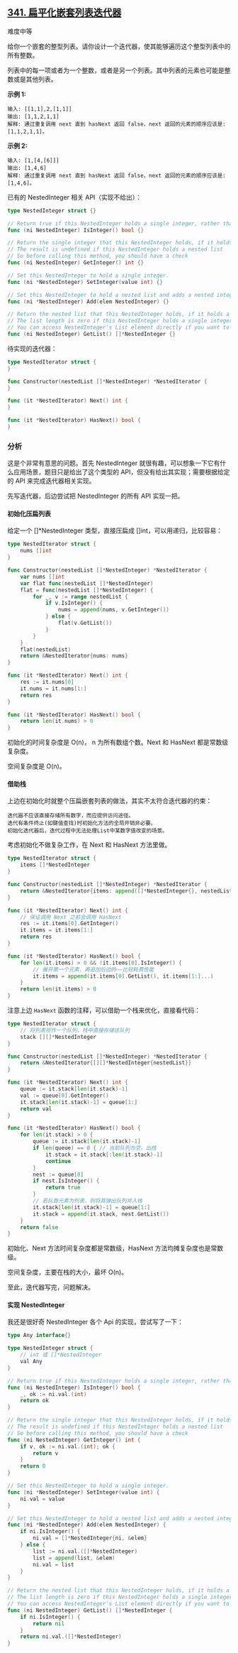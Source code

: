 ## [341. 扁平化嵌套列表迭代器](https://leetcode-cn.com/problems/flatten-nested-list-iterator/)

难度中等

给你一个嵌套的整型列表。请你设计一个迭代器，使其能够遍历这个整型列表中的所有整数。

列表中的每一项或者为一个整数，或者是另一个列表。其中列表的元素也可能是整数或是其他列表。

**示例 1:**

```
输入: [[1,1],2,[1,1]]
输出: [1,1,2,1,1]
解释: 通过重复调用 next 直到 hasNext 返回 false，next 返回的元素的顺序应该是: [1,1,2,1,1]。
```

**示例 2:**

```
输入: [1,[4,[6]]]
输出: [1,4,6]
解释: 通过重复调用 next 直到 hasNext 返回 false，next 返回的元素的顺序应该是: [1,4,6]。
```

已有的 NestedInteger 相关 API（实现不给出）：

```go
type NestedInteger struct {}

// Return true if this NestedInteger holds a single integer, rather than a nested list.
func (ni NestedInteger) IsInteger() bool {}

// Return the single integer that this NestedInteger holds, if it holds a single integer
// The result is undefined if this NestedInteger holds a nested list
// So before calling this method, you should have a check
func (ni NestedInteger) GetInteger() int {}

// Set this NestedInteger to hold a single integer.
func (ni *NestedInteger) SetInteger(value int) {}

// Set this NestedInteger to hold a nested list and adds a nested integer to it.
func (ni *NestedInteger) Add(elem NestedInteger) {}

// Return the nested list that this NestedInteger holds, if it holds a nested list
// The list length is zero if this NestedInteger holds a single integer
// You can access NestedInteger's List element directly if you want to modify it
func (ni NestedInteger) GetList() []*NestedInteger {}
```

待实现的迭代器：

```go
type NestedIterator struct {
}

func Constructor(nestedList []*NestedInteger) *NestedIterator {
}

func (it *NestedIterator) Next() int {
}

func (it *NestedIterator) HasNext() bool {
}

```

### 分析

这是个非常有意思的问题。首先 NestedInteger 就很有趣，可以想象一下它有什么应用场景，题目只是给出了这个类型的 API，但没有给出其实现；需要根据给定的 API 来完成迭代器相关实现。

先写迭代器，后边尝试把  NestedInteger 的所有 API 实现一把。

#### 初始化压扁列表

给定一个 []*NestedInteger 类型，直接压扁成 []int，可以用递归，比较容易：

```go
type NestedIterator struct {
	nums []int
}

func Constructor(nestedList []*NestedInteger) *NestedIterator {
	var nums []int
	var flat func(nestedList []*NestedInteger)
	flat = func(nestedList []*NestedInteger) {
		for _, v := range nestedList {
			if v.IsInteger() {
				nums = append(nums, v.GetInteger())
			} else {
				flat(v.GetList())
			}
		}
	}
	flat(nestedList)
	return &NestedIterator{nums: nums}
}

func (it *NestedIterator) Next() int {
	res := it.nums[0]
	it.nums = it.nums[1:]
	return res
}

func (it *NestedIterator) HasNext() bool {
	return len(it.nums) > 0
}
```

初始化的时间复杂度是 O(n)， n 为所有数组个数。Next 和 HasNext 都是常数级复杂度。

空间复杂度是 O(n)。

#### 借助栈

上边在初始化时就整个压扁嵌套列表的做法，其实不太符合迭代器的约束：

```
迭代器不应该直接存储所有数字，而应提供访问途径。
迭代有条件终止(如键值查找)时初始化方法的全局开销非必要。
初始化迭代器后，迭代过程中无法处理List中某数字值改变的场景。
```

考虑初始化不做复杂工作，在 Next 和 HasNext 方法里做。
```go
type NestedIterator struct {
	items []*NestedInteger
}

func Constructor(nestedList []*NestedInteger) *NestedIterator {
	return &NestedIterator{items: append([]*NestedInteger{}, nestedList...)}
}

func (it *NestedIterator) Next() int {
	// 保证调用 Next 之前会调用 HasNext
	res := it.items[0].GetInteger()
	it.items = it.items[1:]
	return res
}

func (it *NestedIterator) HasNext() bool {
	for len(it.items) > 0 && !it.items[0].IsInteger() {
		// 展开第一个元素，再追加后边的——比较耗费性能
		it.items = append(it.items[0].GetList(), it.items[1:]...)
	}
	return len(it.items) > 0
}
```

注意上边 `HasNext` 函数的注释，可以借助一个栈来优化，直接看代码：
```go
type NestedIterator struct {
	// 将列表视作一个队列，栈中直接存储该队列
	stack [][]*NestedInteger
}

func Constructor(nestedList []*NestedInteger) *NestedIterator {
	return &NestedIterator{[][]*NestedInteger{nestedList}}
}

func (it *NestedIterator) Next() int {
	queue := it.stack[len(it.stack)-1]
	val := queue[0].GetInteger()
	it.stack[len(it.stack)-1] = queue[1:]
	return val
}

func (it *NestedIterator) HasNext() bool {
	for len(it.stack) > 0 {
		queue := it.stack[len(it.stack)-1]
		if len(queue) == 0 { // 当前队列为空，出栈
			it.stack = it.stack[:len(it.stack)-1]
			continue
		}
		nest := queue[0]
		if nest.IsInteger() {
			return true
		}
		// 若队首元素为列表，则将其弹出队列并入栈
		it.stack[len(it.stack)-1] = queue[1:]
		it.stack = append(it.stack, nest.GetList())
	}
	return false
}
```

初始化、Next 方法时间复杂度都是常数级，HasNext 方法均摊复杂度也是常数级。

空间复杂度，主要在栈的大小，最坏 O(n)。

至此，迭代器写完，问题解决。

#### 实现 NestedInteger

我还是很好奇 NestedInteger 各个 Api 的实现，尝试写了一下：

```go
type Any interface{}

type NestedInteger struct {
	// int 或 []*NestedInteger
	val Any
}

// Return true if this NestedInteger holds a single integer, rather than a nested list.
func (ni NestedInteger) IsInteger() bool {
	_, ok := ni.val.(int)
	return ok
}

// Return the single integer that this NestedInteger holds, if it holds a single integer
// The result is undefined if this NestedInteger holds a nested list
// So before calling this method, you should have a check
func (ni NestedInteger) GetInteger() int {
	if v, ok := ni.val.(int); ok {
		return v
	}
	return 0
}

// Set this NestedInteger to hold a single integer.
func (ni *NestedInteger) SetInteger(value int) {
	ni.val = value
}

// Set this NestedInteger to hold a nested list and adds a nested integer to it.
func (ni *NestedInteger) Add(elem NestedInteger) {
	if ni.IsInteger() {
		ni.val = []*NestedInteger{ni, &elem}
	} else {
		list := ni.val.([]*NestedInteger)
		list = append(list, &elem)
		ni.val = list
	}
}

// Return the nested list that this NestedInteger holds, if it holds a nested list
// The list length is zero if this NestedInteger holds a single integer
// You can access NestedInteger's List element directly if you want to modify it
func (ni NestedInteger) GetList() []*NestedInteger {
	if ni.IsInteger() {
		return nil
	}
	return ni.val.([]*NestedInteger)
}
```


